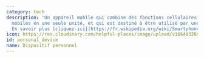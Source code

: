 ```yaml
---
category: tech
description: 'Un appareil mobile qui combine des fonctions cellulaires et informatiques
  mobiles en une seule unité, et qui est destiné à être utilisé par une seule personne.
  En savoir plus [cliquez-ici](https://fr.wikipedia.org/wiki/Smartphone) '
icon: https://res.cloudinary.com/helpful-places/image/upload/v1664832807/dtpr-icons/tech/personal_device_vytt3b.svg
id: personal_device
name: Dispositif personnel
---
```

